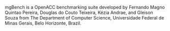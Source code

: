 
mgBench is a OpenACC benchmarking suite developed by Fernando Magno Quintao Pereira, Douglas do Couto Teixeira, Kézia Andrae, and Gleison Souza from The Department of Computer Science, Universidade Federal de Minas Gerais, Belo Horizonte, Brazil.
